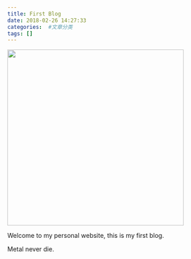 ```yaml
---
title: First Blog
date: 2018-02-26 14:27:33
categories:  #文章分类
tags: []
---
```


<img src="./alexi.jpg" width="400px">

Welcome to my personal website, this is my first blog.
<!--more-->
Metal never die.
